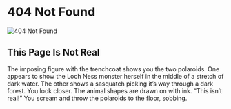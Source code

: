 # 404 Not Found

![404 Not Found](/images/404.png)

## This Page Is Not Real

The imposing figure with the trenchcoat shows you the two polaroids. One appears to show the Loch Ness monster herself in the middle of a stretch of dark water. The other shows a sasquatch picking it’s way through a dark forest. You look closer. The animal shapes are drawn on with ink. “This isn’t real!” You scream and throw the polaroids to the floor, sobbing.
